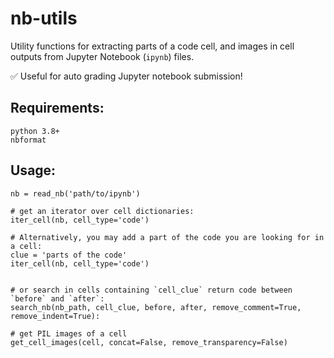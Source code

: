 # nb-utils
Utility functions for extracting parts of a code cell, and images in cell outputs from Jupyter Notebook (`ipynb`) files.

✅ Useful for auto grading Jupyter notebook submission!

## Requirements:
`python 3.8+`  
`nbformat`

## Usage:
```
nb = read_nb('path/to/ipynb')

# get an iterator over cell dictionaries:
iter_cell(nb, cell_type='code') 

# Alternatively, you may add a part of the code you are looking for in a cell:
clue = 'parts of the code'
iter_cell(nb, cell_type='code')


# or search in cells containing `cell_clue` return code between `before` and `after`:
search_nb(nb_path, cell_clue, before, after, remove_comment=True, remove_indent=True):

# get PIL images of a cell 
get_cell_images(cell, concat=False, remove_transparency=False)

```